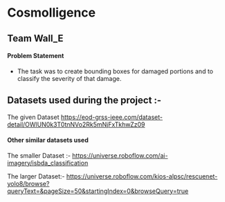 # Cosmolligence
## Team Wall_E

#### Problem Statement
- The task was to create bounding boxes for damaged portions and to classify the severity of that damage.

## Datasets used during the project :- 
The given Dataset
https://eod-grss-ieee.com/dataset-detail/OWlUN0k3T0tnNVo2Rk5mNjFxTkhwZz09

#### Other similar datasets used
The smaller Dataset :-
https://universe.roboflow.com/ai-imagery/isbda_classification

The larger Dataset:- 
https://universe.roboflow.com/kios-alpsc/rescuenet-yolo8/browse?queryText=&pageSize=50&startingIndex=0&browseQuery=true
